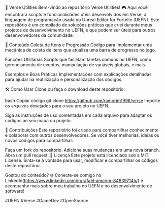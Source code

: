 📂 Verse Utilities
Bem-vindo ao repositório Verse Utilities! 🎮 Aqui você encontrará scripts e funcionalidades úteis desenvolvidos em Verse, a linguagem de programação usada no Unreal Editor for Fortnite (UEFN). Este repositório é um compilado de soluções práticas que criei durante meus projetos de desenvolvimento no UEFN, e que podem ser úteis para outros desenvolvedores da comunidade.

📜 Conteúdo
Coleta de Itens e Progressão
Código para implementar uma mecânica de coleta de itens que atualiza uma barra de progresso no jogo.

Funções Utilitárias
Scripts que facilitam tarefas comuns no UEFN, como gerenciamento de eventos, manipulação de variáveis globais, e mais.

Exemplos e Boas Práticas
Implementações com explicações detalhadas para ajudar na reutilização e personalização dos códigos.

🛠️ Como Usar
Clone ou faça o download deste repositório:

bash
Copiar código
git clone https://github.com/ramorim1998/verse
Importe os arquivos desejados para o seu projeto no UEFN.

Siga as instruções de uso comentadas em cada arquivo para adaptar os códigos ao seu mapa ou projeto.

🌟 Contribuições
Este repositório foi criado para compartilhar conhecimento e colaborar com outros desenvolvedores. Se você tiver melhorias, ideias ou novos códigos para compartilhar:

Faça um fork do repositório.
Adicione suas mudanças em uma nova branch.
Abra um pull request.
📄 Licença
Este projeto está licenciado sob a MIT License. Sinta-se à vontade para usar, modificar e compartilhar os códigos deste repositório.

Gostou do conteúdo? 🌐 Conecte-se comigo no LinkedIn(https://www.linkedin.com/in/rafael-amorim-84839714b/) e acompanhe mais sobre meu trabalho no UEFN e no desenvolvimento de software!

#UEFN #Verse #GameDev #OpenSource
